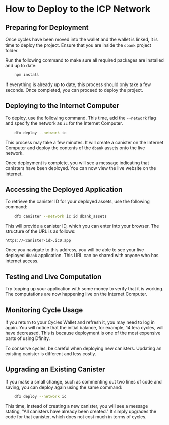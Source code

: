 # How to Deploy to the ICP Network

## Preparing for Deployment

Once cycles have been moved into the wallet and the wallet is linked, it is time to deploy the project. Ensure that you are inside the `dbank` project folder.

Run the following command to make sure all required packages are installed and up to date:

```bash
    npm install
```

If everything is already up to date, this process should only take a few seconds. Once completed, you can proceed to deploy the project.

## Deploying to the Internet Computer

To deploy, use the following command. This time, add the `--network` flag and specify the network as `ic` for the Internet Computer.

```bash
    dfx deploy --network ic
```

This process may take a few minutes. It will create a canister on the Internet Computer and deploy the contents of the `dbank` assets onto the live network.

Once deployment is complete, you will see a message indicating that canisters have been deployed. You can now view the live website on the internet.

## Accessing the Deployed Application

To retrieve the canister ID for your deployed assets, use the following command:

```bash
    dfx canister --network ic id dbank_assets
```

This will provide a canister ID, which you can enter into your browser. The structure of the URL is as follows:

`https://<canister-id>.ic0.app`

Once you navigate to this address, you will be able to see your live deployed `dbank` application. This URL can be shared with anyone who has internet access.

## Testing and Live Computation

Try topping up your application with some money to verify that it is working. The computations are now happening live on the Internet Computer.

## Monitoring Cycle Usage

If you return to your Cycles Wallet and refresh it, you may need to log in again. You will notice that the initial balance, for example, 14 tera cycles, will have decreased. This is because deployment is one of the most expensive parts of using Dfinity.

To conserve cycles, be careful when deploying new canisters. Updating an existing canister is different and less costly.

## Upgrading an Existing Canister

If you make a small change, such as commenting out two lines of code and saving, you can deploy again using the same command:

```bash
    dfx deploy --network ic
```

This time, instead of creating a new canister, you will see a message stating, "All canisters have already been created." It simply upgrades the code for that canister, which does not cost much in terms of cycles.
